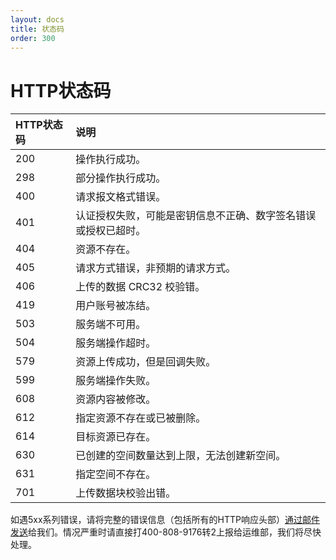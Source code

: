 ```yaml
---
layout: docs
title: 状态码
order: 300
---
```


<a id="codes"></a>
# HTTP状态码

HTTP状态码 | 说明
:--------- | :---------
200        | 操作执行成功。
298        | 部分操作执行成功。
400	       | 请求报文格式错误。
401	       | 认证授权失败，可能是密钥信息不正确、数字签名错误或授权已超时。
404        | 资源不存在。
405	       | 请求方式错误，非预期的请求方式。
406        | 上传的数据 CRC32 校验错。
419        | 用户账号被冻结。
503        | 服务端不可用。
504        | 服务端操作超时。
579	       | 资源上传成功，但是回调失败。
599	       | 服务端操作失败。
608	       | 资源内容被修改。
612	       | 指定资源不存在或已被删除。
614	       | 目标资源已存在。
630	       | 已创建的空间数量达到上限，无法创建新空间。
631	       | 指定空间不存在。
701	       | 上传数据块校验出错。

如遇5xx系列错误，请将完整的错误信息（包括所有的HTTP响应头部）[通过邮件发送](mailto:support@qiniu.com?subject=5xx错误日志)给我们。情况严重时请直接打400-808-9176转2上报给运维部，我们将尽快处理。  
